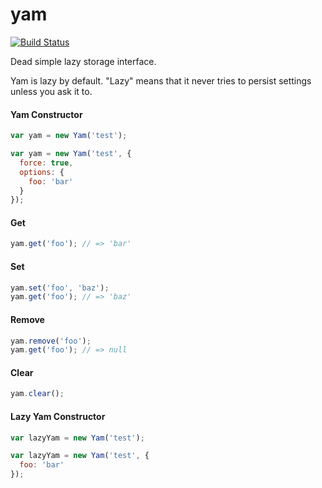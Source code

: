 yam
====

[![Build Status](https://travis-ci.org/twokul/yam.svg)](https://travis-ci.org/twokul/yam)

Dead simple lazy storage interface.

Yam is lazy by default. "Lazy" means that it never tries to persist settings unless you ask it to.

#### Yam Constructor

```javascript
var yam = new Yam('test');
```

```javascript
var yam = new Yam('test', {
  force: true,
  options: {
    foo: 'bar'
  }
});
```

#### Get

```javascript
yam.get('foo'); // => 'bar'
```

#### Set

```javascript
yam.set('foo', 'baz');
yam.get('foo'); // => 'baz'
```

#### Remove

```javascript
yam.remove('foo');
yam.get('foo'); // => null
```

#### Clear

```javascript
yam.clear();
```

#### Lazy Yam Constructor

```javascript
var lazyYam = new Yam('test');
```

```javascript
var lazyYam = new Yam('test', {
  foo: 'bar'
});
```
